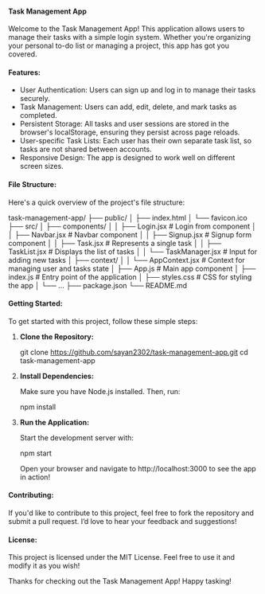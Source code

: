 
#### Task Management App

Welcome to the Task Management App! This application allows users to manage their tasks with a simple login system. Whether you're organizing your personal to-do list or managing a project, this app has got you covered.

#### Features:

- User Authentication: Users can sign up and log in to manage their tasks securely.
- Task Management: Users can add, edit, delete, and mark tasks as completed.
- Persistent Storage: All tasks and user sessions are stored in the browser's localStorage, ensuring they persist across page reloads.
- User-specific Task Lists: Each user has their own separate task list, so tasks are not shared between accounts.
- Responsive Design: The app is designed to work well on different screen sizes.

#### File Structure:

Here's a quick overview of the project's file structure:

task-management-app/
├── public/
│   ├── index.html
│   └── favicon.ico
├── src/
│   ├── components/
│   │   ├── Login.jsx               # Login from component
│   │   ├── Navbar.jsx              # Navbar component
│   │   ├── Signup.jsx              # Signup form component
│   │   ├── Task.jsx                # Represents a single task
│   │   ├── TaskList.jsx            # Displays the list of tasks
│   │   └── TaskManager.jsx         # Input for adding new tasks
│   ├── context/
│   │   └── AppContext.jsx          # Context for managing user and tasks state
│   ├── App.js                      # Main app component
│   ├── index.js                    # Entry point of the application
│   ├── styles.css                  # CSS for styling the app
│   └── ...
├── package.json
└── README.md

#### Getting Started:

To get started with this project, follow these simple steps:

1. **Clone the Repository:**

   git clone https://github.com/sayan2302/task-management-app.git
   cd task-management-app

3. **Install Dependencies:**

   Make sure you have Node.js installed. Then, run:

   npm install

4. **Run the Application:**

   Start the development server with:

   npm start

   Open your browser and navigate to http://localhost:3000 to see the app in action!

#### Contributing:

If you'd like to contribute to this project, feel free to fork the repository and submit a pull request. I’d love to hear your feedback and suggestions!

#### License:

This project is licensed under the MIT License. Feel free to use it and modify it as you wish!

Thanks for checking out the Task Management App! Happy tasking!

